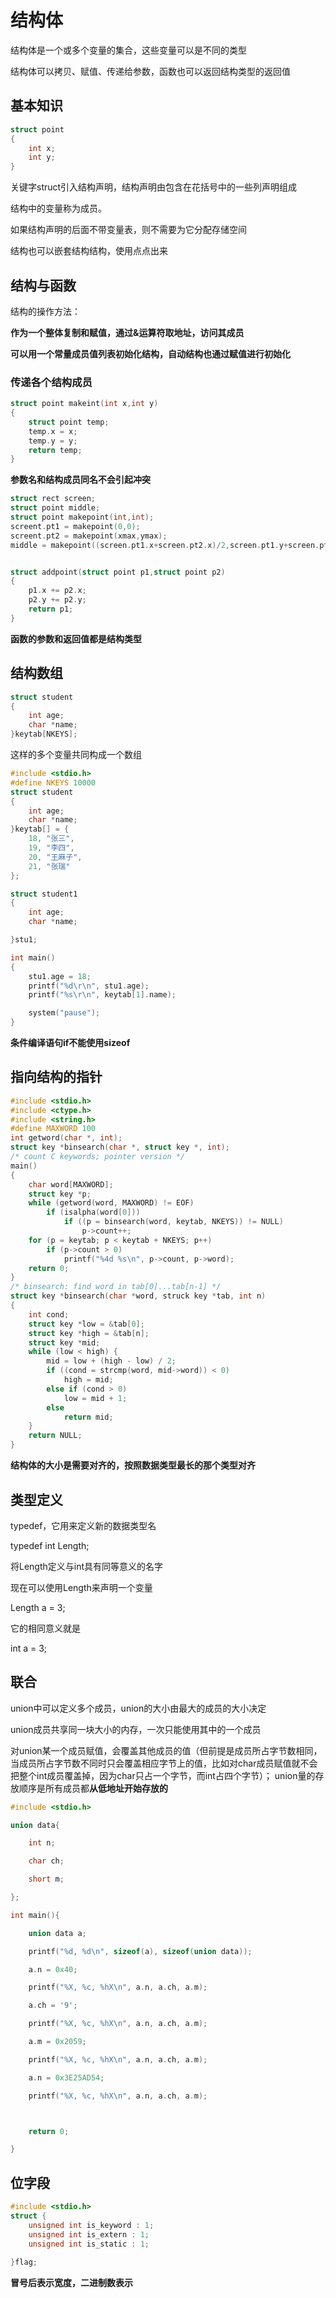# 结构体

结构体是一个或多个变量的集合，这些变量可以是不同的类型

结构体可以拷贝、赋值、传递给参数，函数也可以返回结构类型的返回值



## 基本知识

```c
struct point 
{
    int x;
    int y;
}

```

关键字struct引入结构声明，结构声明由包含在花括号中的一些列声明组成



结构中的变量称为成员。

如果结构声明的后面不带变量表，则不需要为它分配存储空间



结构也可以嵌套结构结构，使用点点出来



## 结构与函数

结构的操作方法：

**作为一个整体复制和赋值，通过&运算符取地址，访问其成员**

**可以用一个常量成员值列表初始化结构，自动结构也通过赋值进行初始化**





### 传递各个结构成员

```c
struct point makeint(int x,int y)
{
    struct point temp;
    temp.x = x;
    temp.y = y;
    return temp;
}

```

**参数名和结构成员同名不会引起冲突**



```c
struct rect screen;
struct point middle;
struct point makepoint(int,int);
screent.pt1 = makepoint(0,0);
screent.pt2 = makepoint(xmax,ymax);
middle = makepoint((screen.pt1.x+screen.pt2.x)/2,screen.pt1.y+screen.pt2.y)/2);


struct addpoint(struct point p1,struct point p2)
{
    p1.x += p2.x;
    p2.y += p2.y;
    return p1;
}

```

**函数的参数和返回值都是结构类型**



## 结构数组

```c
struct student
{
    int age;
    char *name;
}keytab[NKEYS];

```

这样的多个变量共同构成一个数组



```c
#include <stdio.h>
#define NKEYS 10000
struct student
{
	int age;
	char *name;
}keytab[] = {
	18, "张三",
	19, "李四",
	20, "王麻子",
	21, "张瑞"
};

struct student1
{
	int age;
	char *name;

}stu1;

int main()
{
	stu1.age = 18;
	printf("%d\r\n", stu1.age);
	printf("%s\r\n", keytab[1].name);

	system("pause");
}


```



**条件编译语句if不能使用sizeof**



## 指向结构的指针

```c
#include <stdio.h>
#include <ctype.h>
#include <string.h>
#define MAXWORD 100
int getword(char *, int);
struct key *binsearch(char *, struct key *, int);
/* count C keywords; pointer version */
main()
{
	char word[MAXWORD];
	struct key *p;
	while (getword(word, MAXWORD) != EOF)
		if (isalpha(word[0]))
			if ((p = binsearch(word, keytab, NKEYS)) != NULL)
				p->count++;
	for (p = keytab; p < keytab + NKEYS; p++)
		if (p->count > 0)
			printf("%4d %s\n", p->count, p->word);
	return 0;
}
/* binsearch: find word in tab[0]...tab[n-1] */
struct key *binsearch(char *word, struck key *tab, int n)
{
	int cond;
	struct key *low = &tab[0];
	struct key *high = &tab[n];
	struct key *mid;
	while (low < high) {
		mid = low + (high - low) / 2;
		if ((cond = strcmp(word, mid->word)) < 0)
			high = mid;
		else if (cond > 0)
			low = mid + 1;
		else
			return mid;
	}
	return NULL;
}

```



**结构体的大小是需要对齐的，按照数据类型最长的那个类型对齐**



##  类型定义



typedef，它用来定义新的数据类型名

typedef int Length;

将Length定义与int具有同等意义的名字



现在可以使用Length来声明一个变量

Length a = 3;

它的相同意义就是

int a = 3;



## 联合

union中可以定义多个成员，union的大小由最大的成员的大小决定

union成员共享同一块大小的内存，一次只能使用其中的一个成员

对union某一个成员赋值，会覆盖其他成员的值（但前提是成员所占字节数相同，当成员所占字节数不同时只会覆盖相应字节上的值，比如对char成员赋值就不会把整个int成员覆盖掉，因为char只占一个字节，而int占四个字节）；
union量的存放顺序是所有成员都**从低地址开始存放的**



```c
#include <stdio.h>

union data{

	int n;

	char ch;

	short m;

};

int main(){

	union data a;

	printf("%d, %d\n", sizeof(a), sizeof(union data));

	a.n = 0x40;

	printf("%X, %c, %hX\n", a.n, a.ch, a.m);

	a.ch = '9';

	printf("%X, %c, %hX\n", a.n, a.ch, a.m);

	a.m = 0x2059;

	printf("%X, %c, %hX\n", a.n, a.ch, a.m);

	a.n = 0x3E25AD54;

	printf("%X, %c, %hX\n", a.n, a.ch, a.m);



	return 0;

}


```





## 位字段

```c
#include <stdio.h>
struct {
    unsigned int is_keyword : 1;
    unsigned int is_extern : 1;
    unsigned int is_static : 1;
        
}flag;

```



**冒号后表示宽度，二进制数表示**







